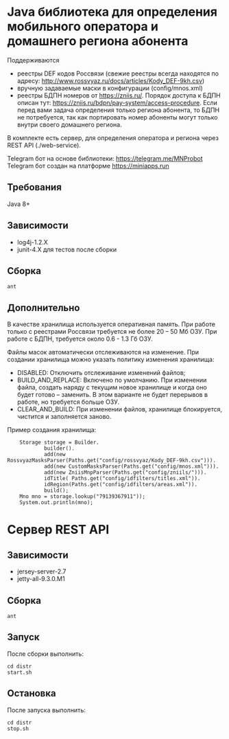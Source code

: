 # Java библиотека для определения мобильного оператора и домашнего региона абонента

Поддерживаются
* реестры DEF кодов Россвязи (свежие реестры всегда находятся по адресу: http://www.rossvyaz.ru/docs/articles/Kody_DEF-9kh.csv)
* вручную задаваемые маски в конфигурации (config/mnos.xml)
* реестры БДПН номеров от https://zniis.ru/. Порядок доступа к БДПН описан тут: https://zniis.ru/bdpn/pay-system/access-procedure.
Если перед вами задача определения только региона абонента, то БДПН не потребуется, так как портировать номер абоненты могут только внутри своего домашнего региона.

В комплекте есть сервер, для определения оператора и региона через REST API (./web-service).

Telegram бот на основе библиотеки: https://telegram.me/MNProbot
Telegram бот создан на платформе https://miniapps.run 

## Требования
Java 8+

## Зависимости
* log4j-1.2.X
* junit-4.X для тестов после сборки

## Cборка
    ant

## Дополнительно

В качестве хранилища используется оперативная память.
При работе только с реестрами Россвязи требуется не более 20 – 50 Мб ОЗУ.
При работе с БДПН, требуется около 0.6 - 1.3 Гб ОЗУ.

Файлы масок автоматически отслеживаются на изменение.
При создании хранилища можно указать политику изменения хранилища:
* DISABLED: Отключить отслеживание изменений файлов;
* BUILD_AND_REPLACE: Включено по умолчанию. При изменении файла, создать наряду с текущим новое хранилище и когда оно будет готово – заменить. В этом варианте не будет перерывов в работе, но требуется больше ОЗУ.
* CLEAR_AND_BUILD: При изменении файлов, хранилище блокируется, чистится и заполняется заново.

Пример создания хранилища:

        Storage storage = Builder.
                builder().
                add(new RossvyazMasksParser(Paths.get("config/rossvyaz/Kody_DEF-9kh.csv"))).
                add(new CustomMasksParser(Paths.get("config/mnos.xml"))).
                add(new ZniisMnpParser(Paths.get("config/zniils/"))).
                idTitle( Paths.get("config/idfilters/titles.xml")).
                idRegion(Paths.get("config/idfilters/areas.xml")).
                build();
        Mno mno = storage.lookup("79139367911"));
        System.out.println(mno);
        

# Сервер REST API
## Зависимости
* jersey-server-2.7
* jetty-all-9.3.0.M1

## Сборка
    ant

## Запуск
После сборки выполнить:

    cd distr
    start.sh

## Остановка
После запуска выполнить:

    cd distr
    stop.sh
